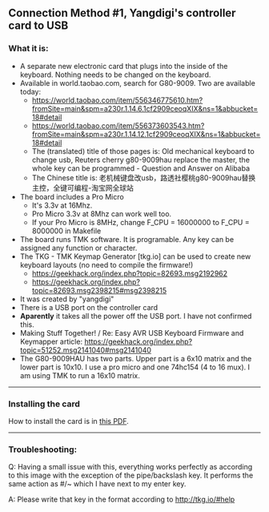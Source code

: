 ## Connection Method #1, Yangdigi's controller card to USB

### What it is:

* A separate new electronic card that plugs into the inside of the keyboard. Nothing needs to be changed on the keyboard.
* Available in world.taobao.com, search for G80-9009. Two are available today:
    * https://world.taobao.com/item/556346775610.htm?fromSite=main&spm=a230r.1.14.6.1cf2909ceoqXIX&ns=1&abbucket=18#detail
    * https://world.taobao.com/item/556373603543.htm?fromSite=main&spm=a230r.1.14.12.1cf2909ceoqXIX&ns=1&abbucket=18#detail
    * The (translated) title of those pages is: Old mechanical keyboard to change usb, Reuters cherry g80-9009hau replace the master, the whole key can be programmed - Question and Answer on Alibaba
    * The Chinese title is: 老机械键盘改usb，路透社樱桃g80-9009hau替换主控，全键可编程-淘宝网全球站
* The board includes a Pro Micro
    * It's 3.3v at 16Mhz.
    * Pro Micro 3.3v at 8Mhz can work well too.
    * If your Pro Micro is 8MHz, change F_CPU = 16000000 to F_CPU = 8000000 in Makefile
* The board runs TMK software. It is programable. Any key can be assigned any function or character.
* The TKG - TMK Keymap Generator [tkg.io] can be used to create new keyboard layouts (no need to compile the firmware!)
    * https://geekhack.org/index.php?topic=82693.msg2192962
    * https://geekhack.org/index.php?topic=82693.msg2398215#msg2398215
* It was created by "yangdigi"
* There is a USB port on the controller card
* **Aparently** it takes all the power off the USB port. I have not confirmed this.
* Making Stuff Together! / Re: Easy AVR USB Keyboard Firmware and Keymapper article: https://geekhack.org/index.php?topic=51252.msg2141040#msg2141040
* The G80-9009HAU has two parts. Upper part is a 6x10 matrix and the lower part
is 10x10. I use a pro micro and one 74hc154 (4 to 16 mux). I am using TMK to run
a 16x10 matrix.

---
### Installing the card

How to install the card is in [this PDF](../blob/master/pdf/Yangdigi%20controller%20instructions%20to%20USB%20for%20G8-9009.pdf "Yangdigi controller instructions").


---

### Troubleshooting:
Q: Having a small issue with this, everything works perfectly as according to this
image with the exception of the pipe/backslash key. It performs the same action
as #/~ which I have next to my enter key.

A: Please write that key in the format according to http://tkg.io/#help
